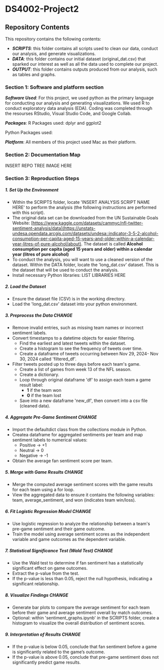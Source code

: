 # DS4002-Project2

## Repository Contents
This repository contains the following contents:
- ***SCRIPTS***: this folder contains all scripts used to clean our data, conduct our analysis, and generate visualizations.
- ***DATA***: this folder contains our initial dataset (original_dat.csv) that sparked our interest as well as all the data used to complete our project.
- ***OUTPUT***: this folder contains outputs produced from our analysis, such as tables and graphs. 

### Section 1: Software and platform section

***Software Used***:
For this project, we used python as the primary language for conducting our analysis and generating visualizations. We used R to conduct exploratory data analysis (EDA). Coding was completed through the resourses RStudio, Visual Studio Code, and Google Collab. 

***Packages***:
R Packages used: dplyr and ggplot2 

Python Packages used: 

***Platform***: 
All members of this project used Mac as their platform. 

### Section 2: Documentation Map 
INSERT REPO TREE IMAGE HERE 

### Section 3: Reproduction Steps  

##### **1. Set Up the Environment**  
- Within the SCRIPTS folder, locate 'INSERT ANALYSIS SCRIPT NAME HERE' to perform the analysis (the following instructions are performed with this script).
- The original data set can be downloaded from the UN Sustainable Goals Website: [https://www.kaggle.com/datasets/cammyc/nfl-twitter-sentiment-analysis/data](https://unstats-undesa.opendata.arcgis.com/datasets/undesa::indicator-3-5-2-alcohol-consumption-per-capita-aged-15-years-and-older-within-a-calendar-year-litres-of-pure-alcohol/about). The dataset is called **Alcohol consumption per capita (aged 15 years and older) within a calendar year (litres of pure alcohol)**
- To conduct the analysis, you will want to use a cleaned version of the dataset. Within the DATA folder, locate the 'long_dat.csv' dataset. This is the dataset that will be used to conduct the analysis. 
- Install necessary Python libraries: LIST LIBRARIES HERE 

##### **2. Load the Dataset**  
- Ensure the dataset file (CSV) is in the working directory.  
- Load the 'long_dat.csv' dataset into your python environment. 

##### **3. Preprocess the Data** CHANGE
- Remove invalid entries, such as missing team names or incorrect sentiment labels.  
- Convert timestamps to a datetime objects for easier filtering.
  - Find the earliest and latest tweets within the dataset.
  - Create a histogram to see the frequency of tweets over time.
  - Create a dataframe of tweets occurring between Nov 29, 2024- Nov 30, 2024 called 'filtered_df'.
- Filter tweets posted up to three days before each team's game.  
  - Create a list of games from week 13 of the NFL season.
  - Create a dictionary.
  - Loop through original dataframe 'df' to assign each team a game result label:
    - **1** if the team won  
    - **0** if the team lost
  - Save into a new dataframe 'new_df', then convert into a csv file (cleaned data).

##### **4. Aggregate Pre-Game Sentiment**  CHANGE
-  Import the defaultdict class from the collections module in Python.
-  Createa dataframe for aggregated sentiments per team and map sentiment labels to numerical values:
   - Positive → +1
   - Neutral → 0
   - Negative → -1
- Obtain the average fan sentiment score per team.

##### **5. Merge with Game Results**  CHANGE
- Merge the computed average sentiment scores with the game results for each team using a for loop.
- View the aggregated data to ensure it contains the following variables: team, average_sentiment, and won (indicates team win/loss).

##### **6. Fit Logistic Regression Model**  CHANGE
- Use logistic regression to analyze the relationship between a team's pre-game sentiment and their game outcome.  
- Train the model using average sentiment scores as the independent variable and game outcomes as the dependent variable.  

##### **7. Statistical Significance Test (Wald Test)**  CHANGE
- Use the Wald test to determine if fan sentiment has a statistically significant effect on game outcomes.  
- Extract the p-value from the test.  
- If the p-value is less than 0.05, reject the null hypothesis, indicating a significant relationship.  

##### **8. Visualize Findings**  CHANGE
- Generate bar plots to compare the average sentiment for each team before their game and average sentiment overall by match outcomes.
- Optional: within 'sentiment_graphs.ipynb' in the SCRIPTS folder, create a histogram to visualize the overall distribution of sentiment scores.  

##### **9. Interpretation of Results**  CHANGE
- If the p-value is below 0.05, conclude that fan sentiment before a game is significantly related to the game’s outcome.  
- If the p-value is above 0.05, conclude that pre-game sentiment does not significantly predict game results. 
